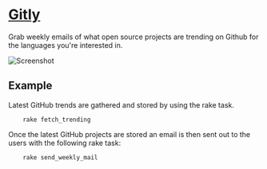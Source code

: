 # [Gitly](http://gitly.co)

Grab weekly emails of what open source projects are trending on Github for the languages you're interested in.

![Screenshot](http://f.cl.ly/items/3d0t170m3C3o1h0O2f3q/screenshot.png)

## Example

Latest GitHub trends are gathered and stored by using the rake task.

``` 
	rake fetch_trending
```

Once the latest GitHub projects are stored an email is then sent out to the users with the following rake task:

``` 
	rake send_weekly_mail
```
